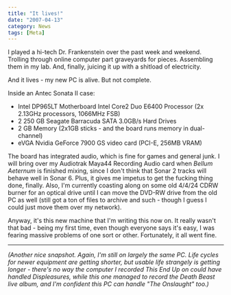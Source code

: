 ```yaml
---
title: "It lives!"
date: "2007-04-13"
category: News
tags: [Meta]
---
```


I played a hi-tech Dr. Frankenstein over the past week and weekend. Trolling through online computer part graveyards for pieces. Assembling them in my lab. And, finally, juicing it up with a shitload of electricity.

And it lives - my new PC is alive. But not complete.

Inside an Antec Sonata II case:

- Intel DP965LT Motherboard Intel Core2 Duo E6400 Processor (2x 2.13GHz processors, 1066MHz FSB) 
- 2 250 GB Seagate Barracuda SATA 3.0GB/s Hard Drives 
- 2 GB Memory (2x1GB sticks - and the board runs memory in dual-channel) 
- eVGA Nvidia GeForce 7900 GS video card (PCI-E, 256MB VRAM)

The board has integrated audio, which is fine for games and general junk. I will bring over my Audiotrak Maya44 Recording Audio card when *Bellum Aeternum* is finished mixing, since I don't think that Sonar 2 tracks will behave well in Sonar 6. Plus, it gives me impetus to get the fucking thing done, finally. Also, I'm currently coasting along on some old 4/4/24 CDRW burner for an optical drive until I can move the DVD-RW drive from the old PC as well (still got a ton of files to archive and such - though I guess I could just move them over my network).

Anyway, it's this new machine that I'm writing this now on. It really wasn't that bad - being my first time, even though everyone says it's easy, I was fearing massive problems of one sort or other. Fortunately, it all went fine.

***

*(Another nice snapshot. Again, I'm still on largely the same PC. Life cycles for newer equipment are getting shorter, but usable life strangely is getting longer - there's no way the computer I recorded This End Up on could have handled Displeasures, while this one managed to record the Death Beast live album, and I'm confident this PC can handle "The Onslaught" too.)*
